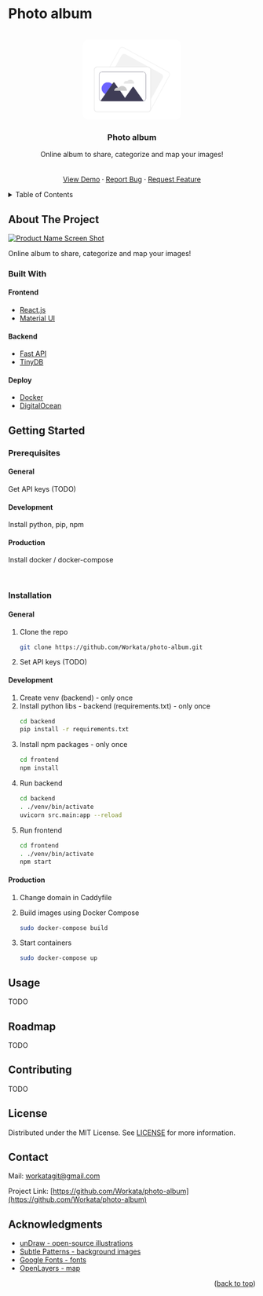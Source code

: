 # Photo album
<div id="top"></div>

<!-- PROJECT SHIELDS -->
<!--
*** I'm using markdown "reference style" links for readability.
*** Reference links are enclosed in brackets [ ] instead of parentheses ( ).
*** See the bottom of this document for the declaration of the reference variables
*** for contributors-url, forks-url, etc. This is an optional, concise syntax you may use.
*** https://www.markdownguide.org/basic-syntax/#reference-style-links
-->
<!-- [![Contributors][contributors-shield]][contributors-url]
[![Forks][forks-shield]][forks-url]
[![Stargazers][stars-shield]][stars-url]
[![Issues][issues-shield]][issues-url]
[![MIT License][license-shield]][license-url]
[![LinkedIn][linkedin-shield]][linkedin-url] -->



<!-- PROJECT LOGO -->
<br />
<div align="center">
  <a href="https://github.com/Workata/photo-album">
    <img src="images/photo_undraw.png" alt="Logo" width="200px" style="border-radius: 10px">
  </a>

  <h3 align="center">Photo album</h3>

  <p align="center">
    Online album to share, categorize and map your images!
    <br />
    <!-- <a href="https://github.com/othneildrew/Best-README-Template"><strong>Explore the docs »</strong></a> -->
    <br />
    <br />
    <a href="https://github.com/Workata/photo-album#usage">View Demo</a>
    ·
    <a href="https://github.com/Workata/photo-album/issues">Report Bug</a>
    ·
    <a href="https://github.com/Workata/photo-album/issues">Request Feature</a>
  </p>
</div>



<!-- TABLE OF CONTENTS -->
<details>
  <summary>Table of Contents</summary>
  TODO
  <ol>
    <li>
      <a href="#about-the-project">About The Project</a>
      <ul>
        <li><a href="#built-with">Built With</a></li>
      </ul>
    </li>
    <li>
      <a href="#getting-started">Getting Started</a>
      <ul>
        <li><a href="#prerequisites">Prerequisites</a></li>
        <li><a href="#installation">Installation</a></li>
      </ul>
    </li>
    <li><a href="#usage">Usage</a></li>
    <li><a href="#roadmap">Roadmap</a></li>
    <li><a href="#contributing">Contributing</a></li>
    <li><a href="#license">License</a></li>
    <li><a href="#contact">Contact</a></li>
    <li><a href="#acknowledgments">Acknowledgments</a></li>
  </ol>
</details>



<!-- ABOUT THE PROJECT -->
## About The Project

[![Product Name Screen Shot][product-screenshot]](https://tomtol.pictures)

<!-- TODO change this description -->
Online album to share, categorize and map your images! 

### Built With

<!-- This section should list any major frameworks/libraries used to bootstrap your project. Leave any add-ons/plugins for the acknowledgements section.-->

#### Frontend
* [React.js](https://reactjs.org/)
* [Material UI](https://mui.com/)

#### Backend
* [Fast API](https://fastapi.tiangolo.com/)
* [TinyDB](https://tinydb.readthedocs.io/en/latest/)

#### Deploy
* [Docker](https://www.docker.com/)
* [DigitalOcean](https://www.digitalocean.com/)



<!-- GETTING STARTED -->
## Getting Started

### Prerequisites

#### General
Get API keys (TODO)

#### Development

Install python, pip, npm 

#### Production
Install docker / docker-compose
<!-- This is an example of how to list things you need to use the software and how to install them.
* npm
  ```sh
  npm install npm@latest -g
  ``` -->

&nbsp;

### Installation

#### General
1. Clone the repo
   ```sh
   git clone https://github.com/Workata/photo-album.git
   ```
2. Set API keys (TODO)

#### Development

1. Create venv (backend) - only once
2. Install python libs - backend (requirements.txt) - only once
   ```sh
   cd backend
   pip install -r requirements.txt
   ```
3. Install npm packages - only once
   ```sh
   cd frontend
   npm install
   ```
4. Run backend
   ```sh
   cd backend
   . ./venv/bin/activate
   uvicorn src.main:app --reload
   ```
5. Run frontend
   ```sh
   cd frontend
   . ./venv/bin/activate
   npm start
   ```

#### Production

1. Change domain in Caddyfile

2. Build images using Docker Compose
   ```sh
   sudo docker-compose build
   ```
3. Start containers
   ```sh
   sudo docker-compose up
   ```
<!--
1. Get a free API Key at [https://example.com](https://example.com)
2. Clone the repo
   ```sh
   git clone https://github.com/your_username_/Project-Name.git
   ```
3. Install NPM packages
   ```sh
   npm install
   ```
4. Enter your API in `config.js`
   ```js
   const API_KEY = 'ENTER YOUR API';
   ``` -->

<!-- <p align="right">(<a href="#top">back to top</a>)</p> -->



<!-- USAGE EXAMPLES -->
## Usage

TODO
<!-- Use this space to show useful examples of how a project can be used. Additional screenshots, code examples and demos work well in this space. You may also link to more resources.

_For more examples, please refer to the [Documentation](https://example.com)_

<p align="right">(<a href="#top">back to top</a>)</p> -->



<!-- ROADMAP -->
## Roadmap

TODO

<!-- - [x] Add Changelog
- [x] Add back to top links
- [ ] Add Additional Templates w/ Examples
- [ ] Add "components" document to easily copy & paste sections of the readme
- [ ] Multi-language Support
    - [ ] Chinese
    - [ ] Spanish

See the [open issues](https://github.com/othneildrew/Best-README-Template/issues) for a full list of proposed features (and known issues). -->

<!-- <p align="right">(<a href="#top">back to top</a>)</p> -->



<!-- CONTRIBUTING -->
## Contributing

TODO

<!-- Contributions are what make the open source community such an amazing place to learn, inspire, and create. Any contributions you make are **greatly appreciated**.

If you have a suggestion that would make this better, please fork the repo and create a pull request. You can also simply open an issue with the tag "enhancement".
Don't forget to give the project a star! Thanks again!

1. Fork the Project
2. Create your Feature Branch (`git checkout -b feature/AmazingFeature`)
3. Commit your Changes (`git commit -m 'Add some AmazingFeature'`)
4. Push to the Branch (`git push origin feature/AmazingFeature`)
5. Open a Pull Request -->

<!-- <p align="right">(<a href="#top">back to top</a>)</p> -->



<!-- LICENSE -->
## License

Distributed under the MIT License. See <a href="https://github.com/Workata/photo-album/blob/main/LICENSE">LICENSE</a> for more information.

<!-- <p align="right">(<a href="#top">back to top</a>)</p> -->



<!-- CONTACT -->
## Contact

<!-- Your Name - [@your_twitter](https://twitter.com/your_username) - email@example.com-->

Mail: [workatagit@gmail.com](mailto:workatagit@gmail.com)

Project Link: [https://github.com/Workata/photo-album](https://github.com/Workata/photo-album)


<!-- ACKNOWLEDGMENTS -->
## Acknowledgments

<!-- Use this space to list resources you find helpful and would like to give credit to.-->

* [unDraw - open-source illustrations](https://undraw.co/)
* [Subtle Patterns - background images](https://www.toptal.com/designers/subtlepatterns/)
* [Google Fonts - fonts](https://fonts.google.com/)
* [OpenLayers - map](https://openlayers.org/)




<p align="right">(<a href="#top">back to top</a>)</p>

<!-- MARKDOWN LINKS & IMAGES -->

<!-- https://www.markdownguide.org/basic-syntax/#reference-style-links -->
<!-- [contributors-shield]: https://img.shields.io/github/contributors/othneildrew/Best-README-Template.svg?style=for-the-badge
[contributors-url]: https://github.com/othneildrew/Best-README-Template/graphs/contributors
[forks-shield]: https://img.shields.io/github/forks/othneildrew/Best-README-Template.svg?style=for-the-badge
[forks-url]: https://github.com/othneildrew/Best-README-Template/network/members
[stars-shield]: https://img.shields.io/github/stars/othneildrew/Best-README-Template.svg?style=for-the-badge
[stars-url]: https://github.com/othneildrew/Best-README-Template/stargazers
[issues-shield]: https://img.shields.io/github/issues/othneildrew/Best-README-Template.svg?style=for-the-badge
[issues-url]: https://github.com/othneildrew/Best-README-Template/issues
[license-shield]: https://img.shields.io/github/license/othneildrew/Best-README-Template.svg?style=for-the-badge
[license-url]: https://github.com/othneildrew/Best-README-Template/blob/master/LICENSE.txt
[linkedin-shield]: https://img.shields.io/badge/-LinkedIn-black.svg?style=for-the-badge&logo=linkedin&colorB=555
[linkedin-url]: https://linkedin.com/in/othneildrew -->
[product-screenshot]: images/home_page.png